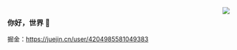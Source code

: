 <img align="right" src="https://github-readme-stats.vercel.app/api?username=FourteenD&show_icons=true&icon_color=CE1D2D&text_color=718096&bg_color=ffffff&hide_title=true" />

### 你好，世界 👋

掘金：https://juejin.cn/user/4204985581049383
